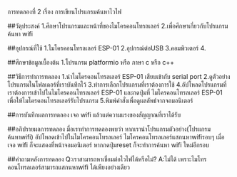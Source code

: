 การทดลองที่ 2 เรื่อง การเขียนโปรแกรมค้นหาไวไฟ

##วัตุประสงค์ 1.ศึกษาโปรแกรมและหน้าที่ของไมโครคอนโทรลเลอร์ 2.เพื่อศึกษาเกี่ยวกับโปรแกรมค้นหา wifi  

##อุปกรณ์ที่ใช้ 1.ไมโครคอนโทรลเลอร์ ESP-01 2.อุปกรณ์ต่อUSB 3.คอมพิวเตอร์ 4.

##ศึกษาข้อมูลเบื้องต้น 1.โปรแกรม platformio หรือ ภาษา c หรือ c++ 

##วิธีการทำการทดลอง 1.นำไมโครคอนโทรลเลอร์ ESP-01 เสียบเข้ากับ serial port 2.ดูตัวอย่างโปรแกรมในโฟลเดอร์ที่เราบันทึกไว้ 3.ทำการเลือกโปรแกรมที่เราต้องการใช้ 4.อัปโหลดโปรแกรมที่เราต้องการเข้าไปในไมโครคอนโทรลเลอร์ ESP-01 และกดปุ่มที่ ไมโครคอนโทรลเลอร์ ESP-01 เพื่อให้ไมโครคอนโทรลเลอร์รับโปรแกรม 5.พิมพ์คำสั่งเพื่อดูผลลัพธ์จากจอมอนิเตอร์

##การบันทึกผลการทดลอง เจอ wifi แล้วแต่ความแรงของสัญญาณที่เราได้รับ

##อภิปรายผลการทดลอง มื่อเราทำการทดลองพบว่า หากเรานำโปรแกรมตัวอย่าง(โปรแกรมค้นหาwifi) อัปโหลดเข้าไปในไมโครคอนโทรลเลอร์ ไมโครคอนโทรลเลอร์แสกนหาwifiรอบๆ เมื่อเจอ wifi ก็จะแสดงที่หน้าจอมอนิเตอร์ หากกดปุ่มreset ก็จะทำการค้นหา wifi ใหม่อีกรอบ

##คำถามหลังการทดลอง Q:เราสามารถหาเชื่อมต่อไวไฟได้หรือไม่?
                    A:ไม่ได้ เพราะไมโทรคอนโทรลเลอร์สามารถแสกนหาwifi ได้เพียงอย่างเดียว

